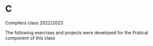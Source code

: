 # C
Compilers class 2022/2023

The following exercises and projects were developed for the Pratical component of this class
